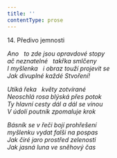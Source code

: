 ```yaml
---
title: ''
contentType: prose
---
```


14. Předivo jemnosti

_Ano   to zde jsou opravdové stopy  
ač neznatelné   takřka smlčeny  
I myšlenka   i obraz touží projevit se  
Jak divuplné každé Stvoření!_

_Utíká řeka   květy zotvírané  
Neoschlá rosa blýská přes potok  
Ty hlavní cesty dál a dál se vinou  
V údolí poutník zpomaluje krok_

_Básník se v řeči bojí prohřešení  
myšlenku vydat falši na pospas  
Jak čiré jaro prostřed zelenosti  
Jak jasná luna ve sněhový čas_
